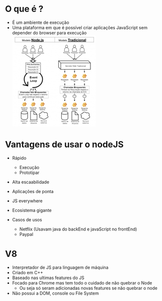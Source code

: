 # O que é ?

- É um ambiente de execução
- Uma plataforma em que é possível criar aplicações JavaScript sem
  depender do browser para execução
  ![NodeJS](https://github.com/johnxMartins/discover/blob/johnminatow/imagens/nodeJS.png)

# Vantagens de usar o nodeJS

- Rápido

  - Execução
  - Prototipar

- Alta escaabilidade

- Aplicações de ponta

- JS everywhere

- Ecosistema gigante

- Casos de usos
  - Netflix (Usavam java do backEnd e javaScript no frontEnd)
  - Paypal

# V8

- Interpretador de JS para linguagem de máquina
- Criado em C++
- Baseado nas ultimas features do JS
- Focado para Chrome mas tem todo o cuidado de não quebrar o Node
  - Ou seja só seram adicionadas novas features se não quebrar o node
- Não possui a DOM, console ou File System
